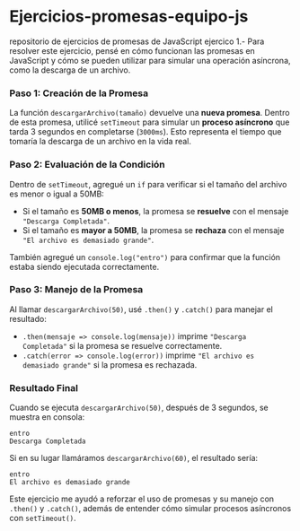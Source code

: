 # Ejercicios-promesas-equipo-js
repositorio de ejercicios de promesas de JavaScript
ejercico 1.-
Para resolver este ejercicio, pensé en cómo funcionan las promesas en JavaScript y cómo se pueden utilizar para simular una operación asíncrona, como la descarga de un archivo.  

### **Paso 1: Creación de la Promesa**
La función `descargarArchivo(tamaño)` devuelve una **nueva promesa**. Dentro de esta promesa, utilicé `setTimeout` para simular un **proceso asíncrono** que tarda 3 segundos en completarse (`3000ms`). Esto representa el tiempo que tomaría la descarga de un archivo en la vida real.  

### **Paso 2: Evaluación de la Condición**
Dentro de `setTimeout`, agregué un `if` para verificar si el tamaño del archivo es menor o igual a 50MB:  
- Si el tamaño es **50MB o menos**, la promesa se **resuelve** con el mensaje `"Descarga Completada"`.  
- Si el tamaño es **mayor a 50MB**, la promesa se **rechaza** con el mensaje `"El archivo es demasiado grande"`.  

También agregué un `console.log("entro")` para confirmar que la función estaba siendo ejecutada correctamente.  

### **Paso 3: Manejo de la Promesa**
Al llamar `descargarArchivo(50)`, usé `.then()` y `.catch()` para manejar el resultado:  
- `.then(mensaje => console.log(mensaje))` imprime `"Descarga Completada"` si la promesa se resuelve correctamente.  
- `.catch(error => console.log(error))` imprime `"El archivo es demasiado grande"` si la promesa es rechazada.  

### **Resultado Final**
Cuando se ejecuta `descargarArchivo(50)`, después de 3 segundos, se muestra en consola:  
```
entro  
Descarga Completada  
```
Si en su lugar llamáramos `descargarArchivo(60)`, el resultado sería:  
```
entro  
El archivo es demasiado grande  
```
Este ejercicio me ayudó a reforzar el uso de promesas y su manejo con `.then()` y `.catch()`, además de entender cómo simular procesos asíncronos con `setTimeout()`.





